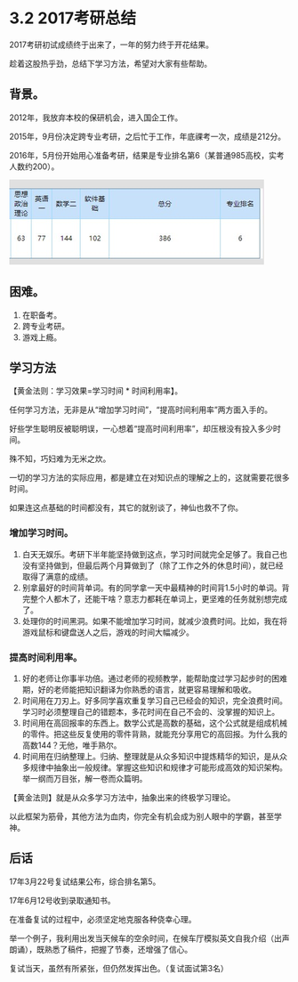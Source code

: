 # 3.2 2017考研总结

2017考研初试成绩终于出来了，一年的努力终于开花结果。

趁着这股热乎劲，总结下学习方法，希望对大家有些帮助。

## 背景。

2012年，我放弃本校的保研机会，进入国企工作。

2015年，9月份决定跨专业考研，之后忙于工作，年底祼考一次，成绩是212分。

2016年，5月份开始用心准备考研，结果是专业排名第6（某普通985高校，实考人数约200）。

![](../.gitbook/assets/3.2.1.jpg)

## 困难。

1. 在职备考。
2. 跨专业考研。
3. 游戏上瘾。

## 学习方法

【黄金法则：学习效果=学习时间 \* 时间利用率】。

任何学习方法，无非是从“增加学习时间”，“提高时间利用率”两方面入手的。

好些学生聪明反被聪明误，一心想着“提高时间利用率”，却压根没有投入多少时间。

殊不知，巧妇难为无米之炊。

一切的学习方法的实际应用，都是建立在对知识点的理解之上的，这就需要花很多时间。

如果连这点基础的时间都没有，其它的就别谈了，神仙也救不了你。

### 增加学习时间。

1. 白天无娱乐。考研下半年能坚持做到这点，学习时间就完全足够了。我自己也没有坚持做到，但最后两个月算做到了（除了工作之外的休息时间），就已经取得了满意的成绩。
2. 别拿最好的时间背单词。有的同学拿一天中最精神的时间背1.5小时的单词。背完整个人都木了，还能干啥？意志力都耗在单词上，更坚难的任务就别想完成了。
3. 处理你的时间黑洞。如果不能增加学习时间，就减少浪费时间。比如，我在将游戏鼠标和键盘送人之后，游戏的时间大幅减少。

### 提高时间利用率。

1. 好的老师让你事半功倍。通过老师的视频教学，能帮助度过学习起步时的困难期，好的老师能把知识翻译为你熟悉的语言，就更容易理解和吸收。
2. 时间用在刀刃上。好多同学喜欢重复学习自己已经会的知识，完全浪费时间。学习时必须整理自己的错题本，多花时间在自己不会的、没掌握的知识上。
3. 时间用在高回报率的东西上。数学公式是高数的基础，这个公式就是组成机械的零件。把这些反复使用的零件背熟，就能充分享用它的高回报。为什么我的高数144？无他，唯手熟尔。
4. 时间用在归纳整理上。归纳、整理就是从众多知识中提炼精华的知识，是从众多规律中抽象出一般规律。掌握这些知识和规律才可能形成高效的知识架构。 举一纲而万目张，解一卷而众篇明。

【黄金法则】就是从众多学习方法中，抽象出来的终极学习理论。

以此框架为筋骨，其他方法为血肉，你完全有机会成为别人眼中的学霸，甚至学神。

## 后话

17年3月22号复试结果公布，综合排名第5。

17年6月12号收到录取通知书。

在准备复试的过程中，必须坚定地克服各种侥幸心理。

举一个例子，我利用出发当天候车的空余时间，在候车厅模拟英文自我介绍（出声朗诵），既熟悉了稿件，把握了节奏，还增强了信心。

复试当天，虽然有所紧张，但仍然发挥出色。（复试面试第3名）


